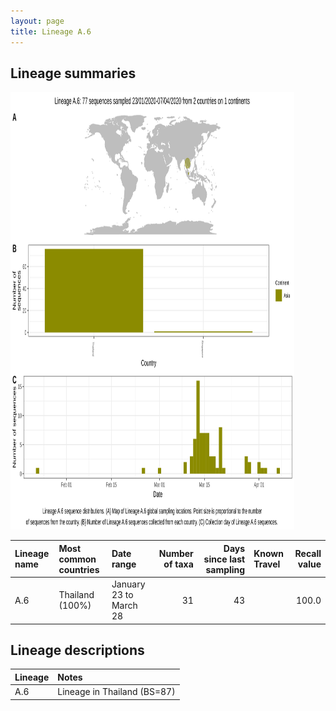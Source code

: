 ```yaml
---
layout: page
title: Lineage A.6
---
```




<h2> Lineage summaries</h2>

<img src="../assets/images/A.6.svg" alt="A.6 lineage summary figure" width="90%" height="700px" />


| Lineage name | Most common countries | Date range | Number of taxa |  Days since last sampling | Known Travel | Recall value |
|:-----|:-----|:-------|-------:|-------:|:---------|--------:|
| A.6 | Thailand (100%) | January 23 to March 28 | 31 | 43 |  | 100.0 |

<h2>Lineage descriptions</h2>

| Lineage | Notes |
|:-----|:-----|
| A.6 | Lineage in Thailand (BS=87) |

